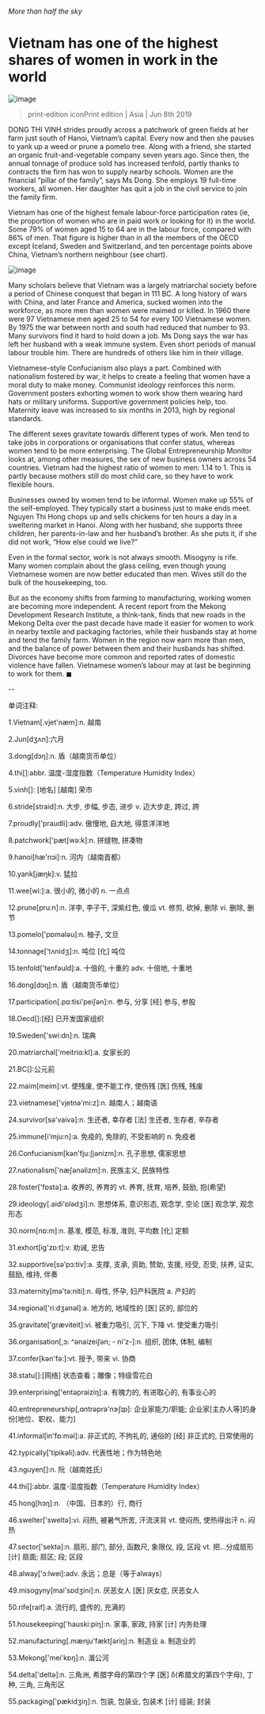 ###### More than half the sky
# Vietnam has one of the highest shares of women in work in the world 
![image](images/20190608_asp505.jpg) 
> print-edition iconPrint edition | Asia | Jun 8th 2019 
DONG THI VINH strides proudly across a patchwork of green fields at her farm just south of Hanoi, Vietnam’s capital. Every now and then she pauses to yank up a weed or prune a pomelo tree. Along with a friend, she started an organic fruit-and-vegetable company seven years ago. Since then, the annual tonnage of produce sold has increased tenfold, partly thanks to contracts the firm has won to supply nearby schools. Women are the financial “pillar of the family”, says Ms Dong. She employs 19 full-time workers, all women. Her daughter has quit a job in the civil service to join the family firm.  
Vietnam has one of the highest female labour-force participation rates (ie, the proportion of women who are in paid work or looking for it) in the world. Some 79% of women aged 15 to 64 are in the labour force, compared with 86% of men. That figure is higher than in all the members of the OECD except Iceland, Sweden and Switzerland, and ten percentage points above China, Vietnam’s northern neighbour (see chart). 
![image](images/20190608_ASC207.png) 
Many scholars believe that Vietnam was a largely matriarchal society before a period of Chinese conquest that began in 111 BC. A long history of wars with China, and later France and America, sucked women into the workforce, as more men than women were maimed or killed. In 1960 there were 97 Vietnamese men aged 25 to 54 for every 100 Vietnamese women. By 1975 the war between north and south had reduced that number to 93. Many survivors find it hard to hold down a job. Ms Dong says the war has left her husband with a weak immune system. Even short periods of manual labour trouble him. There are hundreds of others like him in their village. 
Vietnamese-style Confucianism also plays a part. Combined with nationalism fostered by war, it helps to create a feeling that women have a moral duty to make money. Communist ideology reinforces this norm. Government posters exhorting women to work show them wearing hard hats or military uniforms. Supportive government policies help, too. Maternity leave was increased to six months in 2013, high by regional standards. 
The different sexes gravitate towards different types of work. Men tend to take jobs in corporations or organisations that confer status, whereas women tend to be more enterprising. The Global Entrepreneurship Monitor looks at, among other measures, the sex of new business owners across 54 countries. Vietnam had the highest ratio of women to men: 1.14 to 1. This is partly because mothers still do most child care, so they have to work flexible hours. 
Businesses owned by women tend to be informal. Women make up 55% of the self-employed. They typically start a business just to make ends meet. Nguyen Thi Hong chops up and sells chickens for ten hours a day in a sweltering market in Hanoi. Along with her husband, she supports three children, her parents-in-law and her husband’s brother. As she puts it, if she did not work, “How else could we live?” 
Even in the formal sector, work is not always smooth. Misogyny is rife. Many women complain about the glass ceiling, even though young Vietnamese women are now better educated than men. Wives still do the bulk of the housekeeping, too. 
But as the economy shifts from farming to manufacturing, working women are becoming more independent. A recent report from the Mekong Development Research Institute, a think-tank, finds that new roads in the Mekong Delta over the past decade have made it easier for women to work in nearby textile and packaging factories, while their husbands stay at home and tend the family farm. Women in the region now earn more than men, and the balance of power between them and their husbands has shifted. Divorces have become more common and reported rates of domestic violence have fallen. Vietnamese women’s labour may at last be beginning to work for them. ◼ 
-- 
 单词注释:
1.Vietnam[.vjet'næm]:n. 越南 
2.Jun[dʒʌn]:六月 
3.dong[dɔŋ]:n. 盾（越南货币单位） 
4.thi[]:abbr. 温度-湿度指数（Temperature Humidity Index） 
5.vinh[]: [地名] [越南] 荣市 
6.stride[straid]:n. 大步, 步幅, 步态, 进步 v. 迈大步走, 跨过, 跨 
7.proudly['praudli]:adv. 傲慢地, 自大地, 得意洋洋地 
8.patchwork['pætʃwә:k]:n. 拼缝物, 拼凑物 
9.hanoi[hæ'nɔi]:n. 河内（越南首都） 
10.yank[jæŋk]:v. 猛拉 
11.wee[wi:]:a. 很小的, 微小的 n. 一点点 
12.prune[pru:n]:n. 洋李, 李子干, 深紫红色, 傻瓜 vt. 修剪, 砍掉, 删除 vi. 删除, 删节 
13.pomelo['pɒmәlәu]:n. 柚子, 文旦 
14.tonnage['tʌnidʒ]:n. 吨位 [化] 吨位 
15.tenfold['tenfәuld]:a. 十倍的, 十重的 adv. 十倍地, 十重地 
16.dong[dɔŋ]:n. 盾（越南货币单位） 
17.participation[.pɑ:tisi'peiʃәn]:n. 参与, 分享 [经] 参与, 参股 
18.Oecd[]:[经] 已开发国家组织 
19.Sweden['swi:dn]:n. 瑞典 
20.matriarchal['meitriɑ:kl]:a. 女家长的 
21.BC[]:公元前 
22.maim[meim]:vt. 使残废, 使不能工作, 使伤残 [医] 伤残, 残废 
23.vietnamese['vjetnә'mi:z]:n. 越南人；越南语 
24.survivor[sә'vaivә]:n. 生还者, 幸存者 [法] 生还者, 生存者, 辛存者 
25.immune[i'mju:n]:a. 免疫的, 免除的, 不受影响的 n. 免疫者 
26.Confucianism[kәn'fju:ʃjәnizm]:n. 孔子思想, 儒家思想 
27.nationalism['næʃәnәlizm]:n. 民族主义, 民族特性 
28.foster['fɒstә]:a. 收养的, 养育的 vt. 养育, 抚育, 培养, 鼓励, 抱(希望) 
29.ideology[.aidi'ɒlәdʒi]:n. 思想体系, 意识形态, 观念学, 空论 [医] 观念学, 观念形态 
30.norm[nɒ:m]:n. 基准, 模范, 标准, 准则, 平均数 [化] 定额 
31.exhort[ig'zɒ:t]:v. 劝诫, 忠告 
32.supportive[sә'pɔ:tiv]:a. 支撑, 支承, 资助, 赞助, 支援, 经受, 忍受, 扶养, 证实, 鼓励, 维持, 伴奏 
33.maternity[mә'tә:niti]:n. 母性, 怀孕, 妇产科医院 a. 产妇的 
34.regional['ri:dʒәnәl]:a. 地方的, 地域性的 [医] 区的, 部位的 
35.gravitate['græviteit]:vi. 被重力吸引, 沉下, 下降 vt. 使受重力吸引 
36.organisation[,ɔ: ^әnaizeiʃən; - ni'z-]:n. 组织, 团体, 体制, 编制 
37.confer[kәn'fә:]:vt. 授予, 带来 vi. 协商 
38.statu[]:[网络] 状态查看；雕像；特级雪花白 
39.enterprising['entәpraiziŋ]:a. 有魄力的, 有进取心的, 有事业心的 
40.entrepreneurship[,ɑntrəprə'nɝʃɪp]: 企业家能力/职能; 企业家[主办人等]的身份[地位、职权、能力] 
41.informal[in'fɒ:mәl]:a. 非正式的, 不拘礼的, 通俗的 [经] 非正式的, 日常使用的 
42.typically['tipikәli]:adv. 代表性地；作为特色地 
43.nguyen[]:n. 阮（越南姓氏） 
44.thi[]:abbr. 温度-湿度指数（Temperature Humidity Index） 
45.hong[hɔŋ]:n. （中国、日本的）行, 商行 
46.swelter['sweltә]:vi. 闷热, 被暑气所苦, 汗流浃背 vt. 使闷热, 使热得出汗 n. 闷热 
47.sector['sektә]:n. 扇形, 部门, 部分, 函数尺, 象限仪, 段, 区段 vt. 把...分成扇形 [计] 扇面; 扇区; 段; 区段 
48.alway['ɔ:lwei]:adv. 永远；总是（等于always） 
49.misogyny[mai'sɒdʒini]:n. 厌恶女人 [医] 厌女症, 厌恶女人 
50.rife[raif]:a. 流行的, 盛传的, 充满的 
51.housekeeping['hauski:piŋ]:n. 家事, 家政, 持家 [计] 内务处理 
52.manufacturing[.mænju'fæktʃәriŋ]:n. 制造业 a. 制造业的 
53.Mekong['mei'kɒŋ]:n. 湄公河 
54.delta['deltә]:n. 三角洲, 希腊字母的第四个字 [医] δ(希腊文的第四个字母), 丁种, 三角, 三角形区 
55.packaging['pækidʒiŋ]:n. 包装, 包装业, 包装术 [计] 组装; 封装 
